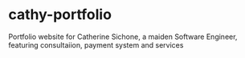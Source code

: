 # cathy-portfolio
Portfolio website for Catherine Sichone, a maiden Software Engineer, featuring consultaiion, payment system and services

